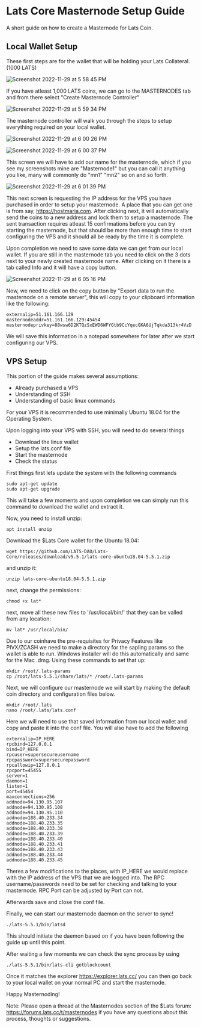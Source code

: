 
# Lats Core Masternode Setup Guide

A short guide on how to create a Masternode for Lats Coin.

## Local Wallet Setup

These first steps are for the wallet that will be holding your Lats Collateral. (1000 LATS)

![Screenshot 2022-11-29 at 5 58 45 PM](https://user-images.githubusercontent.com/45834289/204674706-be64289f-ce64-4b48-bfd5-b7c87c1ca6bb.png)

If you have atleast 1,000 LATS coins, we can go to the MASTERNODES tab and from there select "Create Masternode Controller"

![Screenshot 2022-11-29 at 5 59 34 PM](https://user-images.githubusercontent.com/45834289/204674816-e02bcf3e-5db8-4225-a5f7-07852429fc04.png)

The masternode controller will walk you through the steps to setup everything required on your local wallet.

![Screenshot 2022-11-29 at 6 00 26 PM](https://user-images.githubusercontent.com/45834289/204674952-031e46fe-51ac-4e4b-9316-41e8c1291c31.png)

![Screenshot 2022-11-29 at 6 00 37 PM](https://user-images.githubusercontent.com/45834289/204674976-4212541c-fa62-48a3-a1df-e05367915955.png)

This screen we will have to add our name for the masternode, which if you see my screenshots mine are "Masternode1" but you can call it anything you like, many will commonly do "mn1" "mn2" so on and so forth.

![Screenshot 2022-11-29 at 6 01 39 PM](https://user-images.githubusercontent.com/45834289/204675068-e83bafde-5525-4465-973a-3d3d771f68f3.png)

This next screen is requesting the IP address for the VPS you have purchased in order to setup your masternode. A place that you can get one is from say, https://hostmaria.com. After clicking next, it will automatically send the coins to a new address and lock them to setup a masternode. The sent transaction requires atleast 15 confirmations before you can try starting the masternode, but that should be more than enough time to start configuring the VPS and it should all be ready by the time it is complete.

Upon completion we need to save some data we can get from our local wallet. If you are still in the masternode tab you need to click on the 3 dots next to your newly created masternode name. After clicking on it there is a tab called Info and it will have a copy button.


![Screenshot 2022-11-29 at 6 05 16 PM](https://user-images.githubusercontent.com/45834289/204675446-8a13d741-a733-4394-9627-a29e203d8830.png)

Now, we need to click on the copy button by "Export data to run the masternode on a remote server", this will copy to your clipboard information like the following:

```masternode=1
externalip=51.161.166.129
masternodeaddr=51.161.166.129:45454
masternodeprivkey=88wsw6D2KTQzSxEWD6WFYGtb9CcYqecGKA6UjTqkda313kr4VzD
```

We will save this information in a notepad somewhere for later after we start configuring our VPS.

## VPS Setup

This portion of the guide makes several assumptions:
- Already purchased a VPS
- Understanding of SSH
- Understanding of basic linux commands

For your VPS it is recommended to use minimally Ubuntu 18.04 for the Operating System.

Upon logging into your VPS with SSH, you will need to do several things

- Download the linux wallet
- Setup the lats.conf file
- Start the masternode
- Check the status

First things first lets update the system with the following commands
```
sudo apt-get update
sudo apt-get upgrade
```
This will take a few moments and upon completion we can simply run this command to download the wallet and extract it.

Now, you need to install unzip:
```
apt install unzip
```

Download the $Lats Core wallet for the Ubuntu 18.04:
```
wget https://github.com/LATS-DAO/Lats-Core/releases/download/v5.5.1/lats-core-ubuntu18.04-5.5.1.zip
```

and unzip it:
```
unzip lats-core-ubuntu18.04-5.5.1.zip
```
next, change the permissions:
```
chmod +x lat*
```

next, move all these new files to '/usr/local/bin/' that they can be valled from any location:
```
mv lat* /usr/local/bin/
```

Due to our coinhave the pre-requisites for Privacy Features like PIVX/ZCASH we need to make a directory for the sapling params so the wallet is able to run. Windows installer will do this automatically and same for the Mac .dmg.
Using these commands to set that up:
```
mkdir /root/.lats-params
cp /root/lats-5.5.1/share/lats/* /root/.lats-params
```
Next, we will configure our masternode we will start by making the default coin directory and configuration files below.
```
mkdir /root/.lats
nano /root/.lats/lats.conf
```
Here we will need to use that saved information from our local wallet and copy and paste it into the conf file.
You will also have to add the following
```
externalip=IP_HERE
rpcbind=127.0.0.1
bind=IP_HERE
rpcuser=supersecureusername
rpcpassword=supersecurepassword
rpcallowip=127.0.0.1
rpcport=45455
server=1
daemon=1
listen=1
port=45454
maxconnections=256
addnode=94.130.95.107
addnode=94.130.95.108
addnode=94.130.95.110
addnode=188.40.233.34
addnode=188.40.233.35
addnode=188.40.233.38
addnode=188.40.233.39
addnode=188.40.233.40
addnode=188.40.233.41
addnode=188.40.233.43
addnode=188.40.233.44
addnode=188.40.233.45
```
Theres a few modifications to the places, with IP_HERE we would replace with the IP address of the VPS that we are logged into. The RPC username/passwords need to be set for checking and talking to your masternode. RPC Port can be adjusted by Port can not.

Afterwards save and close the conf file.

Finally, we can start our masternode daemon on the server to sync!
```
./lats-5.5.1/bin/latsd 
```
This should initiate the daemon based on if you have been following the guide up until this point.

After waiting a few moments we can check the sync process by using
```
./lats-5.5.1/bin/lats-cli getblockcount
```
Once it matches the explorer https://explorer.lats.cc/ you can then go back to your local wallet on your normal PC and start the masternode.

Happy Masternoding!

Note: Please open a thread at the Masternodes section of the $Lats forum: https://forums.lats.cc/t/masternodes if you have any questions about this process, thoughts or suggestions.
